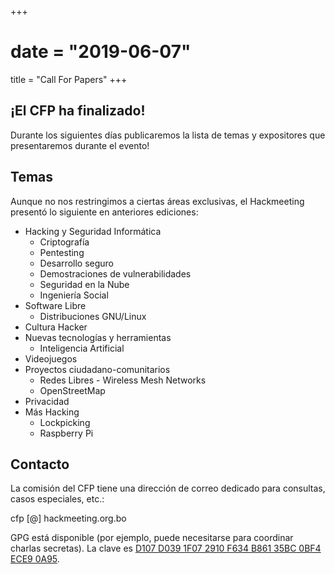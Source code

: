 +++
# date = "2019-06-07"
title = "Call For Papers"
+++

## ¡El CFP ha finalizado!

Durante los siguientes días publicaremos la lista de temas y expositores que presentaremos durante el evento!

## Temas

Aunque no nos restringimos a ciertas áreas exclusivas, el Hackmeeting presentó lo siguiente en anteriores ediciones:

  * Hacking y Seguridad Informática
    * Criptografía
    * Pentesting
    * Desarrollo seguro
    * Demostraciones de vulnerabilidades
    * Seguridad en la Nube
    * Ingeniería Social
  * Software Libre
    * Distribuciones GNU/Linux
  * Cultura Hacker
  * Nuevas tecnologías y herramientas
    * Inteligencia Artificial
  * Videojuegos
  * Proyectos ciudadano-comunitarios
    * Redes Libres - Wireless Mesh Networks
    * OpenStreetMap
  * Privacidad
  * Más Hacking
    * Lockpicking
    * Raspberry Pi

## Contacto

La comisión del CFP tiene una dirección de correo dedicado para consultas, casos especiales, etc.:

cfp [@] hackmeeting.org.bo

GPG está disponible (por ejemplo, puede necesitarse para coordinar charlas secretas). La clave es [D107 D039 1F07 2910 F634 B861 35BC 0BF4 ECE9 0A95](https://pgp.mit.edu/pks/lookup?search=0x35BC0BF4ECE90A95&op=vindex).
